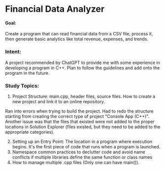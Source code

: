 # Financial Data Analyzer
#### Goal:
Create a program that can read financial data from a CSV file, process it, then generate basic analytics like total revenue, expenses, and trends.

### Intent:
A project recommended by ChatGPT to provide me with some experience in developing a program in C++. Plan to follow the guidelines and add onto the program in the future.

### Study Topics:
1. Project Structure: main.cpp, header files, source files. How to create a new project and link it to an online repository.

Ran into errors when trying to build the project. Had to redo the structure starting from creating the correct type of project "Console App (C++)". Another issue was that the files that existed were not added to the proper locations in Solution Explorer (files existed, but they need to be added to the appropriate categories).

2. Setting up an Entry Point: The location in a program where execution begins. It's the first piece of code that runs when a program is launched.
3. Namespace common practices to declutter code and avoid name conflicts if multiple libraries define the same function or class names
4. How to manage multiple .cpp files (Only one can have main()).
